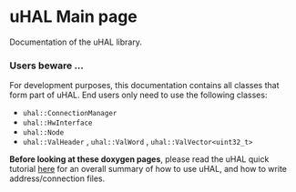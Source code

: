 uHAL Main page
==============

Documentation of the uHAL library.

### Users beware ... ###

For development purposes, this documentation contains all classes that form part of uHAL. End users only need to use the following classes:

* `uhal::ConnectionManager`
* `uhal::HwInterface`
* `uhal::Node`
* `uhal::ValHeader` , `uhal::ValWord` , `uhal::ValVector<uint32_t>`

**Before looking at these doxygen pages**, please read the uHAL quick tutorial [here](https://ipbus.web.cern.ch/ipbus/doc/user/html/software/uhalQuickTutorial.html) for an overall summary of how to use uHAL, and how to write address/connection files.
